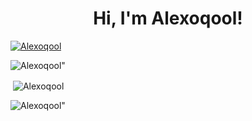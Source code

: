 <h1 align="center">Hi, I'm Alexoqool!</h1>

<p align="left"> <a href="https://github.com/ryo-ma/github-profile-trophy"><img src="https://github-profile-trophy.vercel.app/?username=Alexoqool" alt="Alexoqool" /></a> </p>
<p><img align="center" src="https://github-readme-streak-stats.herokuapp.com/?user=Alexoqool&theme=vue-dark&locale=en" alt=Alexoqool" /></p>
<p>&nbsp;<img align="center" src="https://github-readme-stats.vercel.app/api?username=Alexoqool&show_icons=true&theme=vue-dark&locale=en" alt="Alexoqool" /></p>
<p align="left"> <img src="https://komarev.com/ghpvc/?username=Alexoqool&label=Profile%20views&color=0e75b6&style=flat" alt=Alexoqool" /> </p>